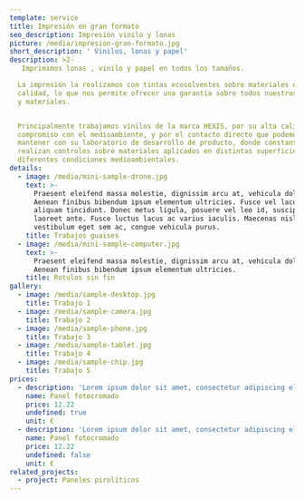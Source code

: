```yaml
---
template: service
title: Impresión en gran formato
seo_description: Impresión vinilo y lonas
picture: /media/impresion-gran-formato.jpg
short_description: ' Vinilos, lonas y papel'
description: >2-
   Imprimimos lonas , vinilo y papel en todos los tamaños.

  La impresión la realizamos con tintas ecosolventes sobre materiales de primera
  calidad, lo que nos permite ofrecer una garantía sobre todos nuestros trabajos
  y materiales.


  Principalmente trabajamos vinilos de la marca HEXIS, por su alta calidad,
  compromiso con el medioambiente, y por el contacto directo que podemos
  mantener con su laboratorio de desarrollo de producto, donde constantemente
  realizan controles sobre materiales aplicados en distintas superficies y con
  diferentes condiciones medioambientales.
details:
  - image: /media/mini-sample-drone.jpg
    text: >-
      Praesent eleifend massa molestie, dignissim arcu at, vehicula dolor.
      Aenean finibus bibendum ipsum elementum ultricies. Fusce vel lacus eu dui
      aliquam tincidunt. Donec metus ligula, posuere vel leo id, suscipit
      laoreet ante. Fusce luctus lacus ac varius iaculis. Maecenas nisl leo,
      vestibulum eget sem ac, congue vehicula purus.
    title: Trabajos guaises
  - image: /media/mini-sample-computer.jpg
    text: >-
      Praesent eleifend massa molestie, dignissim arcu at, vehicula dolor.
      Aenean finibus bibendum ipsum elementum ultricies.
    title: Rotulos sin fin
gallery:
  - image: /media/sample-desktop.jpg
    title: Trabajo 1
  - image: /media/sample-camera.jpg
    title: Trabajo 2
  - image: /media/sample-phone.jpg
    title: Trabajo 3
  - image: /media/sample-tablet.jpg
    title: Trabajo 4
  - image: /media/sample-chip.jpg
    title: Trabajo 5
prices:
  - description: 'Lorem ipsum dolor sit amet, consectetur adipiscing elit'
    name: Panel fotocromado
    price: 12.22
    undefined: true
    unit: €
  - description: 'Lorem ipsum dolor sit amet, consectetur adipiscing elit'
    name: Panel fotocromado
    price: 12.22
    undefined: false
    unit: €
related_projects:
  - project: Paneles pirolíticos
---
```


